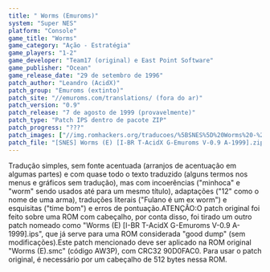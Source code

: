 ```yaml
---
title: " Worms (Emuroms)"
system: "Super NES"
platform: "Console"
game_title: "Worms"
game_category: "Ação - Estratégia"
game_players: "1-2"
game_developer: "Team17 (original) e East Point Software"
game_publisher: "Ocean"
game_release_date: "29 de setembro de 1996"
patch_author: "Leandro (AcidX)"
patch_group: "Emuroms (extinto)"
patch_site: "//emuroms.com/translations/ (fora do ar)"
patch_version: "0.9"
patch_release: "7 de agosto de 1999 (provavelmente)"
patch_type: "Patch IPS dentro de pacote ZIP"
patch_progress: "???"
patch_images: ["//img.romhackers.org/traducoes/%5BSNES%5D%20Worms%20-%20Emuroms%20-%201.png","//img.romhackers.org/traducoes/%5BSNES%5D%20Worms%20-%20Emuroms%20-%202.png","//img.romhackers.org/traducoes/%5BSNES%5D%20Worms%20-%20Emuroms%20-%203.png"]
patch_file: "[SNES] Worms (E) [I-BR T-AcidX G-Emuroms V-0.9 A-1999].zip"
---
```

Tradução simples, sem fonte acentuada (arranjos de acentuação em algumas partes) e com quase todo o texto traduzido (alguns termos nos menus e gráficos sem tradução), mas com incoerências ("minhoca" e "worm" sendo usados até para um mesmo título), adaptações ("12" como o nome de uma arma), traduções literais ("Fulano é um ex worm") e esquisitas ("time bom") e erros de pontuação.ATENÇÃO:O patch original foi feito sobre uma ROM com cabeçalho, por conta disso, foi tirado um outro patch nomeado como "Worms (E) [I-BR T-AcidX G-Emuroms V-0.9 A-1999].ips", que já serve para uma ROM considerada "good dump" (sem modificações).Este patch mencionado deve ser aplicado na ROM original "Worms (E).smc" (código AW3P), com CRC32 90D0FAC0. Para usar o patch original, é necessário por um cabeçalho de 512 bytes nessa ROM.